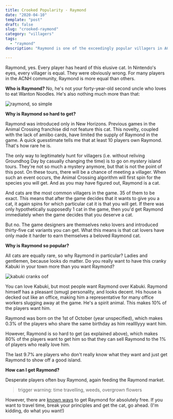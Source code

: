 ```yaml
---
title: Crooked Popularity - Raymond
date: "2020-04-10"
template: "post"
draft: false
slug: "crooked-raymond"
category: "villagers"
tags:
  - "raymond"
description: "Raymond is one of the exceedingly popular villagers in ACNH. Just why is this suited cat so crookedly popular?"

---
```


Raymond, yes. Every player has heard of this elusive cat. In Nintendo's eyes, every villager is equal. They were obviously wrong. For many players in the ACNH community, Raymond is more equal than others.

**Who is Raymond?**
No, he's not your forty-year-old second uncle who loves to eat Wanton Noodles. He's also nothing much more than that:

![raymond, so simple](/media/raymond.jpg)

**Why is Raymond so hard to get?**

Raymond was introduced only in New Horizons. Previous games in the Animal Crossing franchise did not feature this cat. This novelty, coupled with the lack of amiibo cards, have limited the supply of Raymond in the game. A quick guesstimate tells me that at least 10 players own Raymond. That's how rare he is.

The only way to legitimately hunt for villagers (i.e. without reliving Groundhog Day by casually changing the time) is to go on *mystery* island tours. They're not so much a mystery anymore, but that is not the point of this post. On these tours, there will be a chance of meeting a villager. When such an event occurs, the Animal Crossing algorithm will first spin for the species you will get. And as you may have figured out, Raymond is a cat.

And cats are the most common villagers in the game. 35 of them to be exact. This means that after the game decides that it wants to give you a cat, it again spins for which particular cat it is that you will get. If there was only hypothetically supposedly 1 cat in the game, then you'd get Raymond immediately when the game decides that you deserve a cat. 

But no. The game designers are themselves neko lovers and introduced thirty-five cat variants you can get. What this means is that cat lovers have only made it harder to earn themselves a beloved Raymond cat.

**Why is Raymond so popular?**

All cats are equally rare, so why Raymond in particular? Ladies and gentlemen, because looks do matter. Do you really want to have this cranky Kabuki in your town more than you want Raymond?

![kabuki cranks oof](/media/kabuki.jpg)

You can love Kabuki, but most people want Raymond over Kabuki. Raymond himself has a pleasant (smug) personality, and looks decent. His house is decked out like an office, making him a representative for many office workers slugging away at the game. He's a spirit animal. This makes 10% of the players want him. 

Raymond was born on the 1st of October (year unspecified), which makes 0.3% of the players who share the same birthday as him reallllyyy want him.

However, Raymond is so hard to get (as explained above), which makes 80% of the players want to get him so that they can sell Raymond to the 1% of players who really love him.

The last 9.7% are players who don't really know what they want and just get Raymond to show off a good island.

**How can I get Raymond?**

Desperate players often buy Raymond, again feeding the Raymond market. 

> trigger warning: time travelling, weeds, overgrown flowers

However, there are [known ways](https://docs.google.com/document/d/1c8rsKWWtwsOo_JOxwO-lVRx2MUhc-bcdZg1mhXgtRPg/edit) to get Raymond for absolutely free. If you want to travel time, break your principles and get the cat, go ahead. (I'm kidding, do what you want!)
